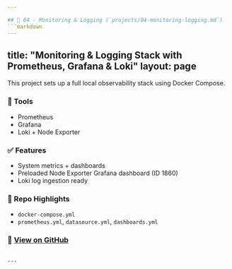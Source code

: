 ```yaml
---

## 📁 04 - Monitoring & Logging (`projects/04-monitoring-logging.md`)
```markdown
---
```

title: "Monitoring & Logging Stack with Prometheus, Grafana & Loki"
layout: page
---

This project sets up a full local observability stack using Docker Compose.

### 🔧 Tools
- Prometheus
- Grafana
- Loki + Node Exporter

### ✅ Features
- System metrics + dashboards
- Preloaded Node Exporter Grafana dashboard (ID 1860)
- Loki log ingestion ready

### 📂 Repo Highlights
- `docker-compose.yml`
- `prometheus.yml`, `datasource.yml`, `dashboards.yml`

### 🔗 [View on GitHub](https://github.com/tedens/devops-portfolio/tree/main/04-monitoring-logging)
```

---
